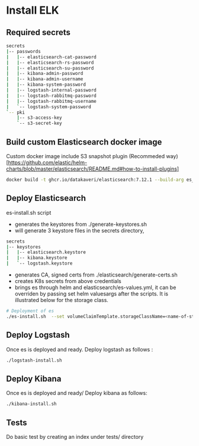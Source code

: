 # Install ELK
## Required secrets
```sh
secrets
|-- passwords
|   |-- elasticsearch-cat-password
|   |-- elasticsearch-rs-password
|   |-- elasticsearch-su-password
|   |-- kibana-admin-password
|   |-- kibana-admin-username
|   |-- kibana-system-password
|   |-- logstash-internal-password
|   |-- logstash-rabbitmq-password
|   |-- logstash-rabbitmq-username
|   `-- logstash-system-password
`-- pki
    |-- s3-access-key
    `-- s3-secret-key
```
## Build custom Elasticsearch docker image
Custom docker image include S3 snapshot plugin (Recommeded way)[https://github.com/elastic/helm-charts/blob/master/elasticsearch/README.md#how-to-install-plugins]
```sh
docker build -t ghcr.io/datakaveri/elasticsearch:7.12.1 --build-arg es_version=7.12.1 -f elasticsearch/docker/Dockerfile .
```

## Deploy Elasticsearch

es-install.sh script
- generates the keystores from ./generate-keystores.sh
- will generate 3 keystore files in the secrets directory,

```sh
secrets
|-- keystores
|   |-- elasticsearch.keystore
|   |-- kibana.keystore
|   `-- logstash.keystore
```
- generates CA, signed certs from ./elasticsearch/generate-certs.sh
- creates K8s secrets from above credentials
- brings es through helm and elasticsearch/es-values.yml, it can be overriden by passing set helm valuesargs after the scripts. It is illustrated below for the storage class.

```sh
# Deployment of es
./es-install.sh  --set volumeClaimTemplate.storageClassName=<name-of-starage-class>
```
## Deploy Logstash
Once es is deployed and ready. Deploy logstash as follows :
 
```sh
./logstash-install.sh
```

## Deploy Kibana
Once es is deployed and ready/ Deploy kibana as follows: 
```sh
./kibana-install.sh
```
## Tests
Do basic test by creating an index under tests/ directory

